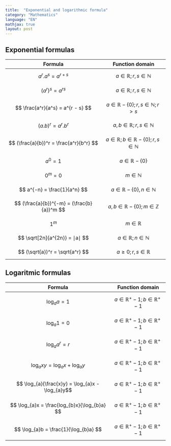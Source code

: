 ```yaml
---
title:  "Exponential and logarithmic formula"
category: "Mathematics"
language: "EN"
mathjax: true
layout: post
---
```


## Exponential formulas

| Formula									 | Function domain							  					 		 |
|:------------------------------------------:|:---------------------------------------------------------------------:|
| $$ a^r . a^s = a^{r + s} $$ 			  	 | $$ a \in \mathbb{R} ; r,s \in \mathbb{N} $$ 					 	  	 |
| $$ (a^r)^s = a^{rs} $$	  			  	 | $$ a \in \mathbb{R} ; r,s \in \mathbb{N} $$ 					 		 |
| $$ \frac{a^r}{a^s} = a^{r - s} $$ 	  	 | $$ a \in \mathbb{R} - \{0\}; r,s \in \mathbb{N} ; r > s $$	 		 | 
| $$ (a . b)^r = a^r . b^r $$			  	 | $$ a,b \in \mathbb{R} ; r,s \in \mathbb{N} $$					 	 |
| $$ (\frac{a}{b})^r = \frac{a^r}{b^r} $$ 	 | $$ a \in \mathbb{R}; b \in \mathbb{R} - \{0\} ; r,s \in \mathbb{N} $$ |
| $$ a^0 = 1 $$ 						  	 | $$ a \in \mathbb{R} - \{0\} $$										 |
| $$ 0^m = 0 $$ 						  	 | $$ m \in \mathbb{N} $$												 |
| $$ a^{-n} = \frac{1}{a^n} $$			  	 | $$ a \in \mathbb{R} - \{0\}, n \in \mathbb{N} $$					  	 |
| $$ (\frac{a}{b})^{-m} = (\frac{b}{a})^m $$ | $$ a,b \in \mathbb{R} - \{0\}; m \in \mathbb{Z} $$					 |
| $$ 1^m $$									 | $$ m \in \mathbb{R} $$												 |
| $$ \sqrt[2n]{a^{2n}} = ∣a∣ $$  	 		 | $$ a \in \mathbb{R}; n \in \mathbb{N} $$ 							 |
| $$ (\sqrt{a})^r = \sqrt{a^r} $$	 		 | $$ a \ge 0 ; r,s \in \mathbb{R} $$									 |


## Logaritmic formulas

| Formula			                		 		| Function domain											  |
|:-------------------------------------------------:|:-----------------------------------------------------------:|
| $$ \log_{a}a = 1 $$								| $$ a \in \mathbb{R}^{+} - {1} ;b \in \mathbb{R}^{+} - {1}$$ |
| $$ \log_{a}1 = 0 $$ 								| $$ a \in \mathbb{R}^{+} - {1} ;b \in \mathbb{R}^{+} - {1}$$ |
| $$ \log_{a}a^r = r $$ 							| $$ a \in \mathbb{R}^{+} - {1} ;b \in \mathbb{R}^{+} - {1}$$ |
| $$ \log_{a}xy = \log_{a}x + \log_{a}y $$	  		| $$ a \in \mathbb{R}^{+} - {1} ;b \in \mathbb{R}^{+} - {1}$$ |
| $$ \log_{a}{\frac{x}y} = \log_{a}x - \log_{a}y$$  | $$ a \in \mathbb{R}^{+} - {1} ;b \in \mathbb{R}^{+} - {1}$$ |
| $$ \log_{a}x = \frac{log_{b}x}{\log_{b}a} $$	    | $$ a \in \mathbb{R}^{+} - {1} ;b \in \mathbb{R}^{+} - {1}$$ |
| $$ \log_{a}b = \frac{1}{\log_{b}a} $$ 			| $$ a \in \mathbb{R}^{+} - {1} ;b \in \mathbb{R}^{+} - {1}$$ |


